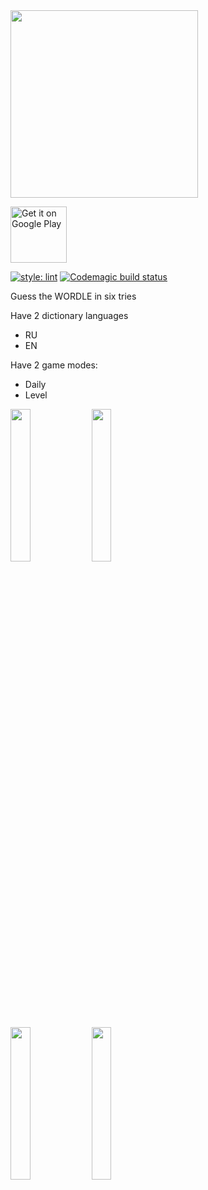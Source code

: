 <img src="https://raw.githubusercontent.com/Carapacik/WordlePlus/main/assets/images/splash_light.png" height="300em" />

<a href='https://play.google.com/store/apps/details?id=com.carapacik.wordly'><img alt='Get it on Google Play' src='https://play.google.com/intl/en_us/badges/images/generic/en_badge_web_generic.png' height='90px'/></a>

[![style: lint](https://img.shields.io/badge/style-lint-4BC0F5.svg)](https://pub.dev/packages/lint)
[![Codemagic build status](https://api.codemagic.io/apps/6228b05f8b3f4a000c890bd3/622c8c92de572f830ba91279/status_badge.svg)](https://codemagic.io/apps/6228b05f8b3f4a000c890bd3/622c8c92de572f830ba91279/latest_build)

Guess the WORDLE in six tries

Have 2 dictionary languages
- RU
- EN

Have 2 game modes:
- Daily
- Level

<img src="https://raw.githubusercontent.com/Carapacik/WordlePlus/main/.github/screenshot_1.png" width="25%" /> <img src="https://raw.githubusercontent.com/Carapacik/WordlePlus/main/.github/screenshot_2.png" width="25%" />

<img src="https://raw.githubusercontent.com/Carapacik/WordlePlus/main/.github/screenshot_3.png" width="25%" /> <img src="https://raw.githubusercontent.com/Carapacik/WordlePlus/main/.github/screenshot_4.png" width="25%" />
